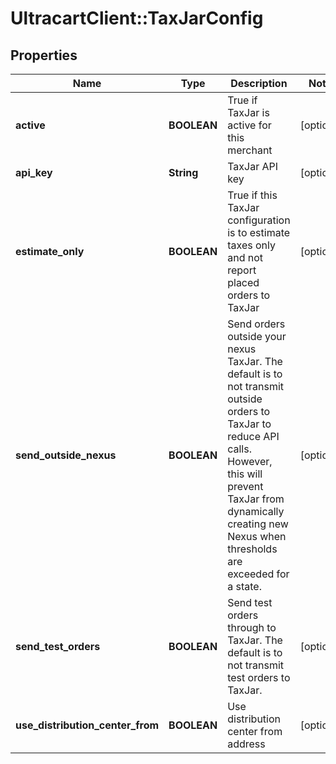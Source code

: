 # UltracartClient::TaxJarConfig

## Properties
Name | Type | Description | Notes
------------ | ------------- | ------------- | -------------
**active** | **BOOLEAN** | True if TaxJar is active for this merchant | [optional] 
**api_key** | **String** | TaxJar API key | [optional] 
**estimate_only** | **BOOLEAN** | True if this TaxJar configuration is to estimate taxes only and not report placed orders to TaxJar | [optional] 
**send_outside_nexus** | **BOOLEAN** | Send orders outside your nexus TaxJar.  The default is to not transmit outside orders to TaxJar to reduce API calls.  However, this will prevent TaxJar from dynamically creating new Nexus when thresholds are exceeded for a state. | [optional] 
**send_test_orders** | **BOOLEAN** | Send test orders through to TaxJar.  The default is to not transmit test orders to TaxJar. | [optional] 
**use_distribution_center_from** | **BOOLEAN** | Use distribution center from address | [optional] 


